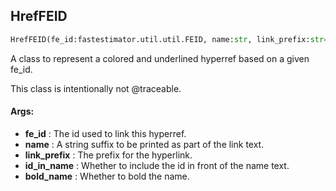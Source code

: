 ## HrefFEID
```python
HrefFEID(fe_id:fastestimator.util.util.FEID, name:str, link_prefix:str='tbl', id_in_name:bool=True, bold_name:bool=False)
```
A class to represent a colored and underlined hyperref based on a given fe_id.

This class is intentionally not @traceable.


#### Args:

* **fe_id** :  The id used to link this hyperref.
* **name** :  A string suffix to be printed as part of the link text.
* **link_prefix** :  The prefix for the hyperlink.
* **id_in_name** :  Whether to include the id in front of the name text.
* **bold_name** :  Whether to bold the name.